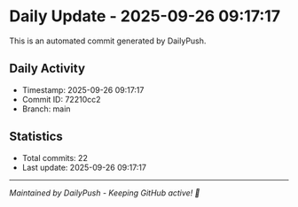 # Daily Update - 2025-09-26 09:17:17

This is an automated commit generated by DailyPush.

## Daily Activity
- Timestamp: 2025-09-26 09:17:17
- Commit ID: 72210cc2
- Branch: main

## Statistics
- Total commits: 22
- Last update: 2025-09-26 09:17:17

---
*Maintained by DailyPush - Keeping GitHub active! 🚀*
